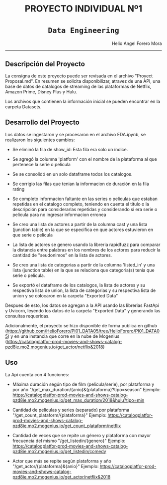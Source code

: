 # <h1 align=center> **PROYECTO INDIVIDUAL Nº1** </h1>

# <h1 align=center>**`Data Engineering`**</h1>

<div style="text-align: right"> Helio Angel Forero Mora</div>
<hr>

## **Descripción del Proyecto**

La consigna de este proyecto puede ser revisada en el archivo "Proyect Proposal.md". En resumen se solicita disponibilizar, atravez de una API, una base de datos de catalogos de streaming de las plataformas de Netflix, Amazon Prime, Disney Plus y Hulu. 

Los archivos que contienen la información inicial se pueden encontrar en la carpeta Datasets. 

## **Desarrollo del Proyecto**

Los datos se ingestaron y se procesaron en el archivo EDA.ipynb, se realizaron los siguientes cambios:

+ Se eliminó la fila de show_id: Esta fila era solo un índice. 

+ Se agregó la columna 'platform' con el nombre de la plataforma al que pertenece la serie o pelicula

+ Se se consolidó en un solo dataframe todos los catalogos. 

+ Se corrigio las filas que tenian la informacion de duración en la fila rating

+ Se completo informacion faltante en las series o peliculas que estaban repetidas en el catalogo completo, teniendo
en cuenta el titulo o la descripción para considerarlas repetidas y considerando si era serie o pelicula para no ingresar informacion erronea

+ Se creo una lista de actores a partir de la columna cast y una lista (junction table) en la que se especifica en 
que actores estuvieron en que serie o pelicula

+ La lista de actores se genero usando la libreria rapidfuzz para comparar la distancia entre palabras en los nombres de los actores para reducir la cantidad de "seudonimos" en la lista de actores. 

+ Se creo una lista de categorias a partir de la columna 'listed_in' y una lista (junction table) en la que se relaciona que categoria(s) tenia que serie o pelicula. 

+ Se exportó el dataframe de los catalogos, la lista de actores y su respectiva lista de union, la lista de categorias y su respectiva lista de union y se colocaron en la carpeta "Exported Data"

Despues de esto, los datos se agregan a la API usando las librerias FastApi y Uvicorn, leyendo los datos de la carpeta "Exported Data" y generando las consultas requeridas. 

Adicionalmente, el proyecto se hizo disponible de forma publica en github (https://github.com/HelioForero/PI01_DATA05/tree/HelioForero/PI01_DATA05) y en una instancia que corre en la nube de Mogenius (https://catalogplatfor-prod-movies-and-shows-catalog-pzd8ie.mo2.mogenius.io/get_actor/netflix&2018)


## **Uso**

La Api cuenta con 4 funciones:

+ Máxima duración según tipo de film (película/serie), por plataforma y por año
    "/get_max_duration/{anio}&{plataforma}?tipo=season" Ejemplo: https://catalogplatfor-prod-movies-and-shows-catalog-pzd8ie.mo2.mogenius.io/get_max_duration/2018&hulu?tipo=min

+ Cantidad de películas y series (separado) por plataforma 
    "/get_count_plataform/{plataforma}" Ejemplo: https://catalogplatfor-prod-movies-and-shows-catalog-pzd8ie.mo2.mogenius.io/get_count_plataform/netflix

+ Cantidad de veces que se repite un género y plataforma con mayor frecuencia del mismo
    "/get_listedin/{genero}" Ejemplo: https://catalogplatfor-prod-movies-and-shows-catalog-pzd8ie.mo2.mogenius.io/get_listedin/comedy

+ Actor que más se repite según plataforma y año
    "/get_actor/{plataforma}&{anio}" Ejemplo: https://catalogplatfor-prod-movies-and-shows-catalog-pzd8ie.mo2.mogenius.io/get_actor/netflix&2018





